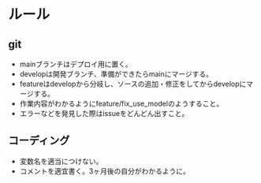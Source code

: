 # ルール
## git
* mainブランチはデプロイ用に置く。
* developは開発ブランチ、準備ができたらmainにマージする。
* featureはdevelopから分岐し、ソースの追加・修正をしてからdevelopにマージする。
* 作業内容がわかるようにfeature/fix_use_modelのようすること。
* エラーなどを発見した際はissueをどんどん出すこと。

## コーディング
* 変数名を適当につけない。
* コメントを適宜書く。3ヶ月後の自分がわかるように。

